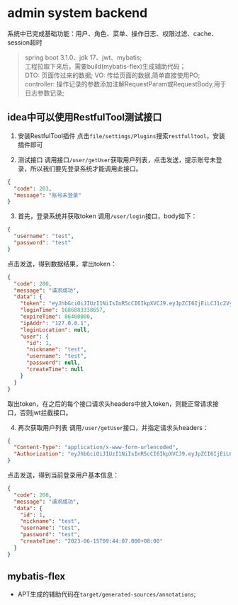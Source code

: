 # admin system backend

系统中已完成基础功能：用户、角色、菜单、操作日志、权限过滤、cache、session超时

> spring boot 3.1.0、jdk 17、jwt、mybatis;  
> 工程拉取下来后，需要build(mybatis-flex)生成辅助代码；  
> DTO: 页面传过来的数据; VO: 传给页面的数据,简单直接使用PO;   
> controller: 操作记录的参数添加注解RequestParam或RequestBody,用于日志参数记录;  


## idea中可以使用RestfulTool测试接口

1. 安装RestfulTool插件
   点击`file/settings/Plugins`搜索`restfulltool`，安装插件即可

2. 测试接口
   调用接口`/user/getUser`获取用户列表，点击发送，提示账号未登录，所以我们要先登录系统才能调用此接口。

```json
{
  "code": 203,
  "message": "账号未登录"
}
```

3. 首先，登录系统并获取token
   调用`/user/login`接口，body如下：

```json
{
  "username": "test",
  "password": "test"
}
```

点击发送，得到数据结果，拿出token：

```json
{
  "code": 200,
  "message": "请求成功",
  "data": {
    "token": "eyJhbGciOiJIUzI1NiIsInR5cCI6IkpXVCJ9.eyJpZCI6IjEiLCJ1c2VybmFtZSI6InRlc3QiLCJpYXQiOjE2ODY4ODMzMzgsImV4cCI6MTY4Njk2OTczOH0._YpIxW64shEqtDyH7AEz5ezTs5ql9ShgW2KAY4t_huY",
    "loginTime": 1686883338657,
    "expireTime": 86400000,
    "ipAddr": "127.0.0.1",
    "loginLocation": null,
    "user": {
      "id": 1,
      "nickname": "test",
      "username": "test",
      "password": null,
      "createTime": null
    }
  }
}
```

取出token，在之后的每个接口请求头headers中放入token，则能正常请求接口，否则jwt拦截接口。

4. 再次获取用户列表
   调用`/user/getUser`接口，并指定请求头headers：

```json
{
  "Content-Type": "application/x-www-form-urlencoded",
  "Authorization": "eyJhbGciOiJIUzI1NiIsInR5cCI6IkpXVCJ9.eyJpZCI6IjEiLCJ1c2VybmFtZSI6InRlc3QiLCJpYXQiOjE2ODY4ODMzMzgsImV4cCI6MTY4Njk2OTczOH0._YpIxW64shEqtDyH7AEz5ezTs5ql9ShgW2KAY4t_huY"
}
```

点击发送，得到当前登录用户基本信息：

```json
{
  "code": 200,
  "message": "请求成功",
  "data": {
    "id": 1,
    "nickname": "test",
    "username": "test",
    "password": "test",
    "createTime": "2023-06-15T09:44:07.000+08:00"
  }
}
```

## mybatis-flex

* APT生成的辅助代码在`target/generated-sources/annotations`;
